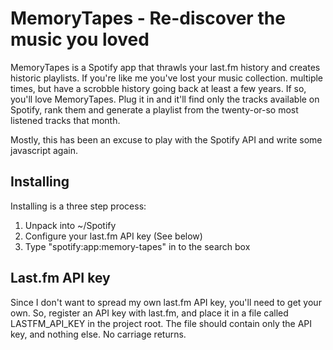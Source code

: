 MemoryTapes - Re-discover the music you loved
===============================================================================
MemoryTapes is a Spotify app that thrawls your last.fm history and creates 
historic playlists. If you're like me you've lost your music collection.
multiple times, but have a scrobble history going back at least a few years. 
If so, you'll love MemoryTapes. Plug it in and it'll find only the tracks 
available on Spotify, rank them and generate a playlist from the twenty-or-so 
most listened tracks that month.

Mostly, this has been an excuse to play with the Spotify API and write some
javascript again.

Installing
-------------------------------------------------------------------------------
Installing is a three step process:

 1. Unpack into ~/Spotify
 2. Configure your last.fm API key (See below)
 3. Type "spotify:app:memory-tapes" in to the search box
  
Last.fm API key
-------------------------------------------------------------------------------
Since I don't want to spread my own last.fm API key, you'll need to get your
own. So, register an API key with last.fm, and place it in a file called
LASTFM\_API\_KEY in the project root. The file should contain only the API
key, and nothing else. No carriage returns.
